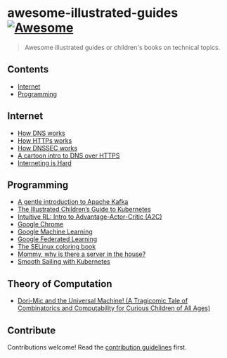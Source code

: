 # awesome-illustrated-guides [![Awesome](https://awesome.re/badge.svg)](https://awesome.re)

> Awesome illustrated guides or children's books on technical topics.

## Contents

- [Internet](#internet)
- [Programming](#programming)

## Internet

- [How DNS works](https://howdns.works/)
- [How HTTPs works](https://howhttps.works/)
- [How DNSSEC works](https://howdnssec.works/)
- [A cartoon intro to DNS over HTTPS](https://hacks.mozilla.org/2018/05/a-cartoon-intro-to-dns-over-https/)
- [Interneting is Hard](https://www.internetingishard.com/)

## Programming

- [A gentle introduction to Apache Kafka](https://www.gentlydownthe.stream/)
- [The Illustrated Children’s Guide to Kubernetes](https://www.cncf.io/phippy/the-childrens-illustrated-guide-to-kubernetes/)
- [Intuitive RL: Intro to Advantage-Actor-Critic (A2C)](https://medium.com/hackernoon/intuitive-rl-intro-to-advantage-actor-critic-a2c-4ff545978752)
- [Google Chrome](https://www.google.com/googlebooks/chrome/)
- [Google Machine Learning](https://cloud.google.com/products/ai/ml-comic-1)
- [Google Federated Learning](https://federated.withgoogle.com/)
- [The SELinux coloring book](https://people.redhat.com/duffy/selinux/selinux-coloring-book_A4-Stapled.pdf)
- [Mommy, why is there a server in the house?](https://imgur.com/gallery/kvATA)
- [Smooth Sailing with Kubernetes](https://cloud.google.com/kubernetes-engine/kubernetes-comic)

## Theory of Computation

 - [Dori-Mic and the Universal Machine! (A Tragicomic Tale of Combinatorics and Computability for Curious Children of All Ages)](https://dori-mic.org/)
 
## Contribute

Contributions welcome! Read the [contribution guidelines](CONTRIBUTING.md) first.
